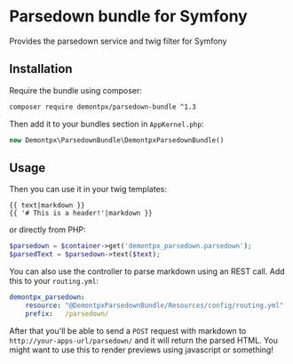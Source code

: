 # Parsedown bundle for Symfony

Provides the parsedown service and twig filter for Symfony

## Installation

Require the bundle using composer:

```bash
composer require demontpx/parsedown-bundle ^1.3
```

Then add it to your bundles section in `AppKernel.php`:

```php
new Demontpx\ParsedownBundle\DemontpxParsedownBundle()
```

## Usage

Then you can use it in your twig templates:

```twig
{{ text|markdown }}
{{ '# This is a header!'|markdown }}
```

or directly from PHP:

```php
$parsedown = $container->get('demontpx_parsedown.parsedown');
$parsedText = $parsedown->text($text);
```

You can also use the controller to parse markdown using an REST call. Add this to your `routing.yml`:

```yml
demontpx_parsedown:
    resource: "@DemontpxParsedownBundle/Resources/config/routing.yml"
    prefix:   /parsedown/
```

After that you'll be able to send a `POST` request with markdown to `http://your-apps-url/parsedown/` and it will return the parsed HTML. You might want to use this to render previews using javascript or something!
